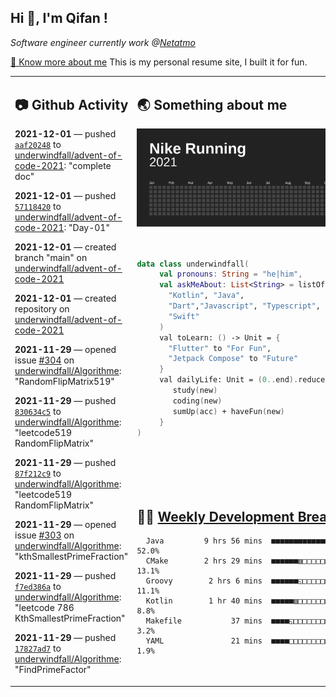 <h2> Hi 👋, I'm Qifan ! </h2>
<p><em>Software engineer currently work @<a href="https://www.netatmo.com">Netatmo</a>
</em></p><p><a href="https://qifanyang.com/resume" target="_blank"> 🔭 Know more about me</a> This is my personal resume site, I built it for fun.</p>
<table><tr><td valign="top" rowspan="2">

 ## 📷 Github Activity
 <!-- githubActivity starts -->
  **2021-12-01** — pushed [`aaf20248`](https://github.com/underwindfall/advent-of-code-2021/commit/aaf20248945a934e7f185b06f87b80188f46f97a) to [underwindfall/advent-of-code-2021](https://api.github.com/repos/underwindfall/advent-of-code-2021): "complete doc"

  **2021-12-01** — pushed [`57118420`](https://github.com/underwindfall/advent-of-code-2021/commit/5711842034d2de47c4a3747f09e21a48bc4bbc40) to [underwindfall/advent-of-code-2021](https://api.github.com/repos/underwindfall/advent-of-code-2021): "Day-01"

  **2021-12-01** — created branch "main" on [underwindfall/advent-of-code-2021](https://api.github.com/repos/underwindfall/advent-of-code-2021)

  **2021-12-01** — created repository on [underwindfall/advent-of-code-2021](https://api.github.com/repos/underwindfall/advent-of-code-2021)

  **2021-11-29** — opened issue [#304](https://api.github.com/repos/underwindfall/Algorithme/issues/304) on [underwindfall/Algorithme](https://api.github.com/repos/underwindfall/Algorithme): "RandomFlipMatrix519"

  **2021-11-29** — pushed [`830634c5`](https://github.com/underwindfall/Algorithme/commit/830634c5b6d2be0c6fe75c028ff130a422b740ba) to [underwindfall/Algorithme](https://api.github.com/repos/underwindfall/Algorithme): "leetcode519 RandomFlipMatrix"

  **2021-11-29** — pushed [`87f212c9`](https://github.com/underwindfall/Algorithme/commit/87f212c98853ad55785c39c0a01c885f4abbb759) to [underwindfall/Algorithme](https://api.github.com/repos/underwindfall/Algorithme): "leetcode519 RandomFlipMatrix"

  **2021-11-29** — opened issue [#303](https://api.github.com/repos/underwindfall/Algorithme/issues/303) on [underwindfall/Algorithme](https://api.github.com/repos/underwindfall/Algorithme): "kthSmallestPrimeFraction"

  **2021-11-29** — pushed [`f7ed386a`](https://github.com/underwindfall/Algorithme/commit/f7ed386a38e911cd2adabd1ec8f2526d1720fc5b) to [underwindfall/Algorithme](https://api.github.com/repos/underwindfall/Algorithme): "leetcode 786 KthSmallestPrimeFraction"

  **2021-11-29** — pushed [`17827ad7`](https://github.com/underwindfall/Algorithme/commit/17827ad70450dc86b5fecdd55241b3f36c0bd42e) to [underwindfall/Algorithme](https://api.github.com/repos/underwindfall/Algorithme): "FindPrimeFactor"
 <!-- githubActivity ends -->
 </td><td valign="top">

 ## 🌏 Something about me
 <!-- profile starts -->
 <a href="https://github.com/underwindfall" width="100%">
   <img src="https://github.com/underwindfall/GitHubPoster/blob/main/examples/nike.svg"/>
 </a>
 <br/>
 <br/>
 <br/>

 ```kotlin
 data class underwindfall(
      val pronouns: String = "he|him",
      val askMeAbout: List<String> = listOf(
        "Kotlin", "Java",
        "Dart","Javascript", "Typescript",
        "Swift"
      )
      val toLearn: () -> Unit = {
        "Flutter" to "For Fun",
        "Jetpack Compose" to "Future"
      }
      val dailyLife: Unit = (0..end).reduce { acc, new ->
         study(new)
         coding(new)
         sumUp(acc) + haveFun(new)
      }
 )
 ```
 <!-- profile ends -->
 </td></tr><tr><td valign="top">

 ## 🏊‍♂️ <a href="https://gist.github.com/underwindfall/377ee88ba1fabd1e93516e48ca9c61eb" target="_blank">Weekly Development Breakdown</a>
  <!-- codeTime starts -->
  ```text
    Java         9 hrs 56 mins  ■■■■■■■■■■■■■■■■□□□□□□□□  52.0%
    CMake        2 hrs 29 mins  ■■■■■■▥□□□□□□□□□□□□□□□□□  13.1%
    Groovy        2 hrs 6 mins  ■■■■■■◱□□□□□□□□□□□□□□□□□  11.1%
    Kotlin        1 hr 40 mins  ■■■■■▥□□□□□□□□□□□□□□□□□□   8.8%
    Makefile           37 mins  ■■■■◱□□□□□□□□□□□□□□□□□□□   3.2%
    YAML               21 mins  ■■■■□□□□□□□□□□□□□□□□□□□□   1.9%
  ```
  <!-- codeTime starts -->
  </td></tr></table>